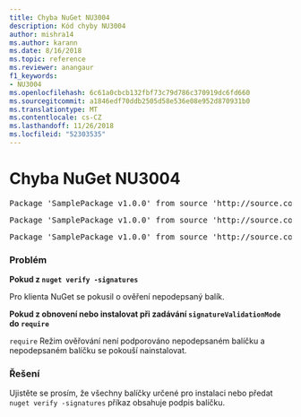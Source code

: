 ```yaml
---
title: Chyba NuGet NU3004
description: Kód chyby NU3004
author: mishra14
ms.author: karann
ms.date: 8/16/2018
ms.topic: reference
ms.reviewer: anangaur
f1_keywords:
- NU3004
ms.openlocfilehash: 6c61a0cbcb132fbf73c79d786c370919dc6fd660
ms.sourcegitcommit: a1846edf70ddb2505d58e536e08e952d870931b0
ms.translationtype: MT
ms.contentlocale: cs-CZ
ms.lasthandoff: 11/26/2018
ms.locfileid: "52303535"
---
```

# <a name="nuget-error-nu3004"></a>Chyba NuGet NU3004

<pre>Package 'SamplePackage v1.0.0' from source 'http://source.com/index.json': The package is not signed.</pre>
<pre>Package 'SamplePackage v1.0.0' from source 'http://source.com/index.json': signatureValidationMode is set to require, so packages are allowed only if signed by trusted signers; however, this package is unsigned.</pre>
<pre>Package 'SamplePackage v1.0.0' from source 'http://source.com/index.json': This repository indicated that all its packages are repository signed; however, this package is unsigned.</pre>

### <a name="issue"></a>Problém

**Pokud z `nuget verify -signatures`**

Pro klienta NuGet se pokusil o ověření nepodepsaný balík.

**Pokud z obnovení nebo instalovat při zadávání `signatureValidationMode` do `require`**

`require` Režim ověřování není podporováno nepodepsaném balíčku a nepodepsaném balíčku se pokouší nainstalovat.

### <a name="solution"></a>Řešení

Ujistěte se prosím, že všechny balíčky určené pro instalaci nebo předat `nuget verify -signatures` příkaz obsahuje podpis balíčku.
